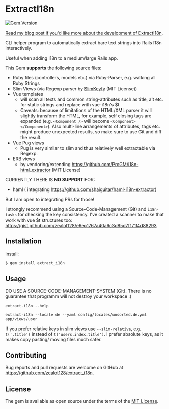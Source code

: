 # ExtractI18n

[![Gem Version](https://badge.fury.io/rb/extract_i18n.svg)](https://badge.fury.io/rb/extract_i18n)

[Read my blog post if you'd like more about the development of ExtractI18n](https://www.stefanwienert.de/blog/2020/07/26/internationalize-medium-rails-app-with-tooling/).

CLI helper program to automatically extract bare text strings into Rails I18n interactively.

Useful when adding i18n to a medium/large Rails app.

This Gem **supports** the following source files:

- Ruby files (controllers, models etc.) via Ruby-Parser, e.g. walking all Ruby Strings
- Slim Views (via Regexp parser by [SlimKeyfy](https://github.com/phrase/slimkeyfy) (MIT License))
- Vue templates
  - will scan all texts and common string-attributes such as title, alt etc. for static strings and replace with vue-i18n's $t
  - Caveats: because of limitations of the HTML/XML parser it will slightly transform the HTML, for example, self closing tags are expanded (e.g. ``<Component />`` will become ``<Component></Component>``). Also multi-line arrangements of attributes, tags etc. might produce unexpected results, so make sure to use Git and diff the result.
- Vue Pug views
  - Pug is very similar to slim and thus relatively well extractable via Regexp.
- ERB views
  - by vendoring/extending https://github.com/ProGM/i18n-html_extractor (MIT License)

CURRENTLY THERE IS **NO SUPPORT** FOR:

- haml ( integrating https://github.com/shaiguitar/haml-i18n-extractor)

But I am open to integrating PRs for those!

I strongly recommend using a Source-Code-Management (Git) and ``i18n-tasks`` for checking the key consistency.
I've created a scanner to make that work with vue $t structures too: https://gist.github.com/zealot128/e6ec1767a40a6c3d85d7f171f4d88293

## Installation

install:

    $ gem install extract_i18n

## Usage

DO USE A SOURCE-CODE-MANAGEMENT-SYSTEM (Git). There is no guarantee that programm will not destroy your workspace :)


```
extract-i18n --help

extract-i18n --locale de --yaml config/locales/unsorted.de.yml app/views/user
```

If you prefer relative keys in slim views use ``--slim-relative``, e.g. ``t('.title')`` instead of ``t('users.index.title')``.
I prefer absolute keys, as it makes copy pasting/ moving files much safer.


## Contributing

Bug reports and pull requests are welcome on GitHub at https://github.com/zealot128/extract_i18n.

## License

The gem is available as open source under the terms of the [MIT License](https://opensource.org/licenses/MIT).
